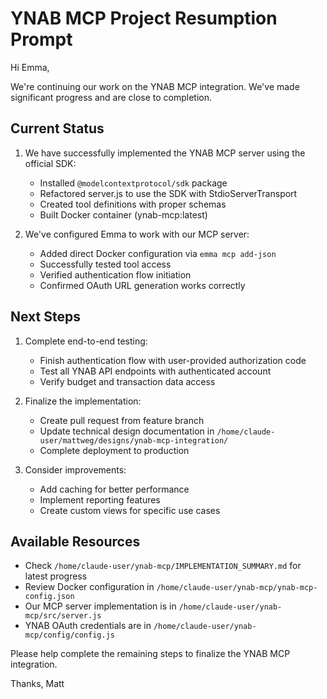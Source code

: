# YNAB MCP Project Resumption Prompt

Hi Emma,

We're continuing our work on the YNAB MCP integration. We've made significant progress and are close to completion.

## Current Status

1. We have successfully implemented the YNAB MCP server using the official SDK:
   - Installed `@modelcontextprotocol/sdk` package
   - Refactored server.js to use the SDK with StdioServerTransport
   - Created tool definitions with proper schemas
   - Built Docker container (ynab-mcp:latest)

2. We've configured Emma to work with our MCP server:
   - Added direct Docker configuration via `emma mcp add-json`
   - Successfully tested tool access
   - Verified authentication flow initiation
   - Confirmed OAuth URL generation works correctly

## Next Steps

1. Complete end-to-end testing:
   - Finish authentication flow with user-provided authorization code
   - Test all YNAB API endpoints with authenticated account
   - Verify budget and transaction data access

2. Finalize the implementation:
   - Create pull request from feature branch
   - Update technical design documentation in `/home/claude-user/mattweg/designs/ynab-mcp-integration/`
   - Complete deployment to production

3. Consider improvements:
   - Add caching for better performance
   - Implement reporting features
   - Create custom views for specific use cases

## Available Resources

- Check `/home/claude-user/ynab-mcp/IMPLEMENTATION_SUMMARY.md` for latest progress
- Review Docker configuration in `/home/claude-user/ynab-mcp/ynab-mcp-config.json`
- Our MCP server implementation is in `/home/claude-user/ynab-mcp/src/server.js` 
- YNAB OAuth credentials are in `/home/claude-user/ynab-mcp/config/config.js`

Please help complete the remaining steps to finalize the YNAB MCP integration.

Thanks,
Matt